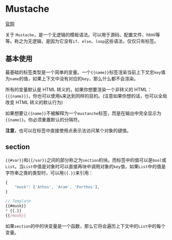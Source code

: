 # Mustache
[官网](https://github.com/janl/mustache.js)

关于 `Mustache`，是一个无逻辑的模板语法。可以用于源码、配置文件、html等等。称之为无逻辑，是因为它没有`if`、`else`、`loop`这些语法，仅仅只有标签。

## 基本使用

最基础的标签类型是一个简单的变量。一个`{{name}}`标签渲染当前上下文忠`key`值为`name`的值，如果上下文中没有对应的`key`，那么什么都不会渲染。

所有的变量默认是 HTML 转义的，如果你想要渲染一个非转义的 HTML：`{{{name}}}`，你也可以使用`&`来达到同样的目的。(注意如果你想的话，也可以全局改变 HTML 转义的默认行为)

如果想要让`{{name}}`不被解释为一个`mustanche`标签，而是在输出中完全显示为`{{name}}`。你必须重置默认的分隔符。

**注意**，也可以在标签中直接使用点表示法访问某个对象的键值。

## section

`{{#var}}`和`{{/var}}`之间的部分称之为`section`的块。而标签中的值可以是`bool`或`List`。当`List`中值是对象时可以直接再块中调用对象的`key`值，如果`List`中的值是字符串之类的类型时，可以用`{{.}}`来引用：
```js
{
    "musk": ['Athos', 'Aram', 'Porthos'],
}

// Template
{{#musk}}
* {{.}}
{{/musk}}
```

如果`section`的中的块变量是一个函数，那么它将会遍历上下文中的`List`中的每个变量。
